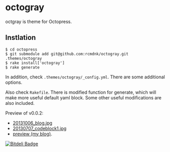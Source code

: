 octogray
========

octgray is theme for Octopress.

## Instlation

    $ cd octopress
    $ git submodule add git@github.com:rcmdnk/octogray.git .themes/octogray
    $ rake install['octogray']
    $ rake generate

In addition, check `.themes/octogray/_config.yml`.
There are some additional options.

Also check `Rakefile`.
There is modified function for generate, which will make more useful default yaml block.
Some other useful modifications are also included.

Preview of v0.0.2:

* [20131006_blog.jpg](http://rcmdnk.github.io/images/post/20131006_blog.jpg)
* [20130707_codeblock1.jpg](http://rcmdnk.github.io/images/post/20130707_codeblock1.jpg)
* [preview (my blog)](http://rcmdnk.github.io/).

[![Bitdeli Badge](https://d2weczhvl823v0.cloudfront.net/rcmdnk/octogray/trend.png)](https://bitdeli.com/free "Bitdeli Badge")

